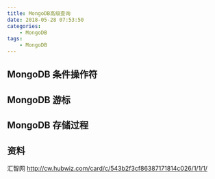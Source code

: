```yaml
---
title: MongoDB高级查询
date: 2018-05-28 07:53:50
categories:
    - MongoDB
tags:
    - MongoDB
---
```

## MongoDB 条件操作符

## MongoDB 游标

## MongoDB 存储过程

## 资料
汇智网 http://cw.hubwiz.com/card/c/543b2f3cf86387171814c026/1/1/1/